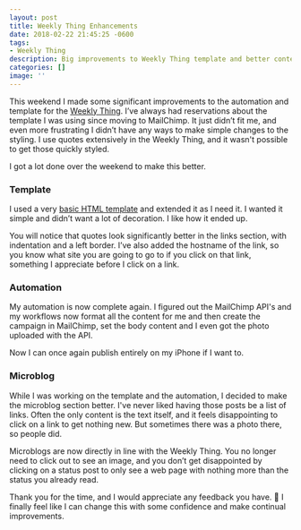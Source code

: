 ```yaml
---
layout: post
title: Weekly Thing Enhancements
date: 2018-02-22 21:45:25 -0600
tags:
- Weekly Thing
description: Big improvements to Weekly Thing template and better content display.
categories: []
image: ''
---
```

This weekend I made some significant improvements to the automation and template for the [Weekly Thing](https://weekly.thingelstad.com/). I’ve always had reservations about the template I was using since moving to MailChimp. It just didn’t fit me, and even more frustrating I didn’t have any ways to make simple changes to the styling. I use quotes extensively in the Weekly Thing, and it wasn't possible to get those quickly styled.

I got a lot done over the weekend to make this better.

### Template

I used a very [basic HTML template](https://www.sitepoint.com/accentuate-message-clean-simple-mailchimp-template/) and extended it as I need it. I wanted it simple and didn’t want a lot of decoration. I like how it ended up.

You will notice that quotes look significantly better in the links section, with indentation and a left border. I’ve also added the hostname of the link, so you know what site you are going to go to if you click on that link, something I appreciate before I click on a link.

### Automation

My automation is now complete again. I figured out the MailChimp API's and my workflows now format all the content for me and then create the campaign in MailChimp, set the body content and I even got the photo uploaded with the API.

Now I can once again publish entirely on my iPhone if I want to.

### Microblog

While I was working on the template and the automation, I decided to make the microblog section better. I've never liked having those posts be a list of links. Often the only content is the text itself, and it feels disappointing to click on a link to get nothing new. But sometimes there was a photo there, so people did.

Microblogs are now directly in line with the Weekly Thing. You no longer need to click out to see an image, and you don’t get disappointed by clicking on a status post to only see a web page with nothing more than the status you already read.

Thank you for the time, and I would appreciate any feedback you have. 🙏 I finally feel like I can change this with some confidence and make continual improvements.